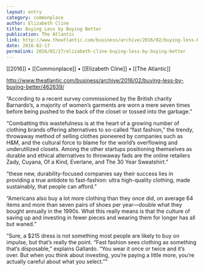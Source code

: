 ```yaml
---
layout: entry
category: commonplace
author: Elizabeth Cline
title: Buying Less by Buying Better
publication: The Atlantic
link: http://www.theatlantic.com/business/archive/2016/02/buying-less-by-buying-better/462639/
date: 2016-02-17
permalink: 2016/02/17/elizabeth-cline-buying-less-by-buying-better
---
```


[[2016]] • [[Commonplace]] • [[Elizabeth Cline]] • [[The Atlantic]]

http://www.theatlantic.com/business/archive/2016/02/buying-less-by-buying-better/462639/

“According to a recent survey commissioned by the British charity Barnardo’s, a majority of women’s garments are worn a mere seven times before being pushed to the back of the closet or tossed into the garbage.”

“Combatting this wastefulness is at the heart of a growing number of clothing brands offering alternatives to so-called “fast fashion,” the trendy, throwaway method of selling clothes pioneered by companies such as H&M, and the cultural force to blame for the world’s overflowing and underutilized closets. Among the other startups positioning themselves as durable and ethical alternatives to throwaway fads are the online retailers Zady, Cuyana, Of a Kind, Everlane, and The 30 Year Sweatshirt.”

“these new, durability-focused companies say their success lies in providing a true antidote to fast-fashion: ultra high-quality clothing, made sustainably, that people can afford.”

“Americans also buy a lot more clothing than they once did, on average 64 items and more than seven pairs of shoes per year—double what they bought annually in the 1990s. What this really means is that the culture of saving up and investing in fewer pieces and wearing them for longer has all but waned.”

“Sure, a $215 dress is not something most people are likely to buy on impulse, but that’s really the point. “Fast fashion sees clothing as something that’s disposable,” explains Gallardo. “You wear it once or twice and it’s over. But when you think about investing, you’re paying a little more, you’re actually careful about what you select.””

